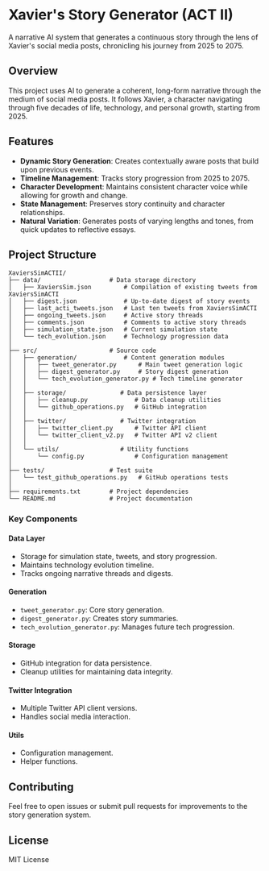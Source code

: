 
# Xavier's Story Generator (ACT II)

A narrative AI system that generates a continuous story through the lens of Xavier's social media posts, chronicling his journey from 2025 to 2075.

## Overview

This project uses AI to generate a coherent, long-form narrative through the medium of social media posts. It follows Xavier, a character navigating through five decades of life, technology, and personal growth, starting from 2025.

## Features

- **Dynamic Story Generation**: Creates contextually aware posts that build upon previous events.
- **Timeline Management**: Tracks story progression from 2025 to 2075.
- **Character Development**: Maintains consistent character voice while allowing for growth and change.
- **State Management**: Preserves story continuity and character relationships.
- **Natural Variation**: Generates posts of varying lengths and tones, from quick updates to reflective essays.

## Project Structure

```
XaviersSimACTII/
├── data/                   # Data storage directory
│   ├── XaviersSim.json         # Compilation of existing tweets from XaviersSimACTI
│   ├── digest.json             # Up-to-date digest of story events 
│   ├── last_acti_tweets.json   # Last ten tweets from XaviersSimACTI
│   ├── ongoing_tweets.json     # Active story threads
│   ├── comments.json           # Comments to active story threads
│   ├── simulation_state.json   # Current simulation state
│   └── tech_evolution.json     # Technology progression data
│
├── src/                    # Source code
│   ├── generation/             # Content generation modules
│   │   ├── tweet_generator.py      # Main tweet generation logic
│   │   ├── digest_generator.py     # Story digest generation
│   │   └── tech_evolution_generator.py # Tech timeline generator
│   │
│   ├── storage/               # Data persistence layer
│   │   ├── cleanup.py             # Data cleanup utilities
│   │   └── github_operations.py   # GitHub integration
│   │
│   ├── twitter/               # Twitter integration
│   │   ├── twitter_client.py      # Twitter API client
│   │   └── twitter_client_v2.py   # Twitter API v2 client
│   │
│   └── utils/                 # Utility functions
│       └── config.py              # Configuration management
│
├── tests/                  # Test suite
│   └── test_github_operations.py   # GitHub operations tests
│
├── requirements.txt        # Project dependencies
└── README.md               # Project documentation
```

### Key Components

#### Data Layer
- Storage for simulation state, tweets, and story progression.
- Maintains technology evolution timeline.
- Tracks ongoing narrative threads and digests.

#### Generation
- `tweet_generator.py`: Core story generation.
- `digest_generator.py`: Creates story summaries.
- `tech_evolution_generator.py`: Manages future tech progression.

#### Storage
- GitHub integration for data persistence.
- Cleanup utilities for maintaining data integrity.

#### Twitter Integration
- Multiple Twitter API client versions.
- Handles social media interaction.

#### Utils
- Configuration management.
- Helper functions.

## Contributing

Feel free to open issues or submit pull requests for improvements to the story generation system.

## License

MIT License
